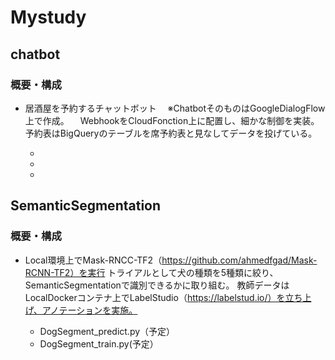 # Mystudy

## chatbot
### 概要・構成
* 居酒屋を予約するチャットボット
　※ChatbotそのものはGoogleDialogFlow上で作成。
　WebhookをCloudFonction上に配置し、細かな制御を実装。
  予約表はBigQueryのテーブルを席予約表と見なしてデータを投げている。
  
  - 
  -
  -
 

## SemanticSegmentation
### 概要・構成
* Local環境上でMask-RNCC-TF2（https://github.com/ahmedfgad/Mask-RCNN-TF2）を実行
  トライアルとして犬の種類を5種類に絞り、SemanticSegmentationで識別できるかに取り組む。
  教師データはLocalDockerコンテナ上でLabelStudio（https://labelstud.io/）を立ち上げ、アノテーションを実施。
  
  - DogSegment_predict.py（予定）
  - DogSegment_train.py(予定）
  
  
